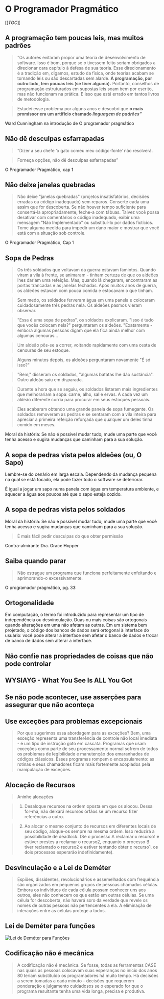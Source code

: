 # O Programador Pragmático

[[_TOC_]]

## A programação tem poucas leis, mas muitos padrões

> “Os autores evitaram propor uma teoria de desenvolvimento de software. Isso é bom, porque se o tivessem feito seriam obrigados a direcionar cara capítulo à defesa de sua teoria. Esse direcionamento é a tradição em, digamos, estudo da física, onde teorias acabam se tornando leis ou são descartadas sem alarde. **A programação, por outro lado, tem poucas leis (se tiver alguma).** Portanto, conselhos de programação estruturados em supostas leis soam bem por escrito, mas não funcionam na prática. E isso que está errado em tantos livros de metodologia.

> Estudei esse problema por alguns anos e descobri que **o mais promissor era um artifício chamado _linguagem de padrões”_**

Ward Cunningham na introdução de O programador pragmático

## Não dê desculpas esfarrapadas

> “Dizer a seu chefe ‘o gato comeu meu código-fonte’ não resolverá.

> Forneça opções, não dê desculpas esfarrapadas”

O Programador Pragmático, cap 1

## Não deixe janelas quebradas

> Não deixe "janelas quebradas" (projetos insatisfatórios, decisões erradas ou código inadequado) sem reparos. Conserte cada uma assim que for descoberta. Se não houver tempo suficiente para consertá-la apropriadamente, feche-a com tábuas. Talvez você possa desativar com comentários o código inadequado, exibir uma mensagem "Não Implementado" ou substituí-lo por dados fictícios. Tome alguma medida para impedir um dano maior e mostrar que você está com a situação sob controle.

O Programador Pragmático, Cap 1

## Sopa de Pedras

> Os três soldados que voltavam da guerra estavam famintos. Quando viram a vila à frente, se animaram - tinham certeza de que os aldeões lhes dariam uma refeição. Mas, quando lá chegaram, encontraram as portas trancadas e as janelas fechadas. Após muitos anos de guerra, os aldeões estavam com pouca comida e estocavam o que tinham.

> Sem medo, os soldados ferveram água em uma panela e colocaram cuidadosamente três pedras nela. Os aldeões pasmos vieram observar.

> "Essa é uma sopa de pedras", os soldados explicaram. "Isso é tudo que vocês colocam nela?" perguntaram os aldeões. "Exatamente - embora algumas pessoas digam que ela fica ainda melhor com algumas cenouras...

> Um aldeão pôs-se a correr, voltando rapidamente com uma cesta de cenouras de seu estoque.

> Alguns minutos depois, os aldeões perguntaram novamente "É só isso?"

> "Bem," disseram os soldados, "algumas batatas lhe dão sustância". Outro aldeão saiu em disparada.

> Durante a hora que se seguiu, os soldados listaram mais ingredientes que melhorariam a sopa: carne, alho, sal e ervas. A cada vez um aldeão diferente corria para procurar em seus estoques pessoais.

> Eles acabaram obtendo uma grande panela de sopa fumegante. Os soldados removeram as pedras e se sentaram com a vila inteira para apreciar a primeira refeição reforçada que qualquer um deles tinha comido em meses.

Moral da história: Se não é possível mudar tudo, mude uma parte que você tenha acesso e sugira mudanças que caminham para a sua solução.

## A sopa de pedras vista pelos aldeões (ou, O Sapo)

Lembre-se do cenário em larga escala.
Dependendo da mudança pequena na qual se está focado, ela pode fazer todo o software se deteriorar.

É igual a jogar um sapo numa panela com água em temperatura ambiente, e aquecer a água aos poucos até que o sapo esteja cozido.

## A sopa de pedras vista pelos soldados

Moral da história: Se não é possível mudar tudo, mude uma parte que você tenha acesso e sugira mudanças que caminham para a sua solução.

> É mais fácil pedir desculpas do que obter permissão

Contra-almirante Dra. Grace Hopper

## Saiba quando parar

> Não estrague um programa que funciona perfeitamente enfeitando e aprimorando-o excessivamente.

O programador pragmático, pg. 33

## Ortogonalidade

Em computação, o termo foi introduzido para representar um tipo de independência ou desvinculação. Duas ou mais coisas são ortogonais quando alterações em uma não afetam as outras. Em um sistema bem projetado, o código dos bancos de dados será ortogonal à interface do usuário: você pode alterar a interface sem afetar o banco de dados e trocar de banco de dados sem alterar a interface.

## Não confie nas propriedades de coisas que não pode controlar

## WYSIAYG - What You See Is ALL You Got

## Se não pode acontecer, use asserções para assegurar que não aconteça

## Use exceções para problemas excepcionais

> Por que sugerimos essa abordagem para as exceções? Bem, uma exceção representa uma transferência de controle não local imediata - é um tipo de instrução goto em cascata. Programas que usam exceções como parte de seu processamento normal sofrem de todos os problemas de legibilidade e manutenção dos emaranhados de códigos clássicos. Esses programas rompem o encapsulamento: as rotinas e seus chamadores ficam mais fortemente acoplados pela manipulação de exceções.

## Alocação de Recursos

> Aninhe alocações

> 1. Desaloque recursos na ordem oposta em que os alocou. Dessa for-ma, não deixará recursos órfãos se um recurso fizer referências a outro.

> 2. Ao alocar o mesmo conjunto de recursos em diferentes locais de seu código, aloque-os sempre na mesma ordem. Isso reduzirá a possibilidade de deadlock. (Se o processo A reclamar o recurso1 e estiver prestes a reclamar o recurso2, enquanto o processo B tiver reclamado o recurso2 e estiver tentando obter o recurso1, os dois processos esperarão indefinidamente).

## Desvinculação e a Lei de Deméter

> Espiões, dissidentes, revolucionários e assemelhados com frequência são organizados em pequenos grupos de pessoas chamados células. Embora os indivíduos de cada célula possam conhecer uns aos outros, eles não conhecem os que estão em outras células. Se uma célula for descoberta, não haverá soro da verdade que revele os nomes de outras pessoas não pertencentes a ela. A eliminação de interações entre as células protege a todos.

## Lei de Deméter para funções

![Lei de Deméter para Funções](../images/lei_demeter_funcoes.jpg)

## Codificação não é mecânica

> A codificação não é mecânica. Se fosse, todas as ferramentas CASE nas quais as pessoas colocavam suas esperanças no início dos anos 80 teriam substituído os programadores há muito tempo. Há decisões a serem tomadas a cada minuto - decisões que requerem ponderação e julgamento cuidadosos se o esperado for que o programa resultante tenha uma vida longa, precisa e produtiva.
